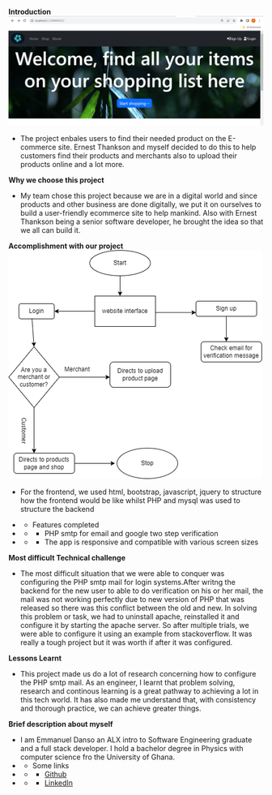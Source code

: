 **Introduction**
![Project Image](images/Screenshot%20(18).png)
- The project enbales users to find their needed product on the E-commerce site. Ernest Thankson and myself decided to do this to help customers find their products and merchants also to upload their products online and a lot more.

**Why we choose this project**
- My team chose this project because we are in a digital world and since products and other business are done digitally, we put it on ourselves to build a user-friendly ecommerce site to help mankind. Also with Ernest Thankson being a senior software developer, he brought the idea so that we all can build it.

**Accomplishment with our project**
![Diagram of the architecture](images/diagram%20architect.drawio.png)
- For the frontend, we used html, bootstrap, javascript, jquery to structure how the frontend would be like whilst PHP and mysql was used to structure the backend

- - Features completed
- - - PHP smtp for email and google two step verification
- - - The app is responsive and compatible with various screen sizes

**Most difficult Technical challenge**
- The most difficult situation that we were able to conquer was configuring the PHP smtp mail for login systems.After writng the backend for the new user to able to do verification on his or her mail, the mail was not working perfectly due to new version of PHP that was released so there was this conflict between the old and new. In solving this problem or task, we had to uninstall apache, reinstalled it and configure it by starting the apache server. So after multiple trials, we were able to configure it using an example from stackoverflow. It was really a tough project but it was worth if after it was configured.

**Lessons Learnt**
- This project made us do a lot of research concerning how to configure the PHP smtp mail. As an engineer, I learnt that problem solving, research and continous learning is a great pathway to achieving a lot in this tech world. It has also made me understand that, with consistency and thorough practice, we can achieve greater things.

**Brief description about myself**
- I am Emmanuel Danso an ALX intro to Software Engineering graduate and a full stack developer. I hold a bachelor degree in Physics with computer science fro the University of Ghana.
- - Some links
- - - [Github](https://github.com/EmmanuelDanso1)
- - - [LinkedIn](https://www.linkedin.com/in/emmanuel-danso-862566249/)